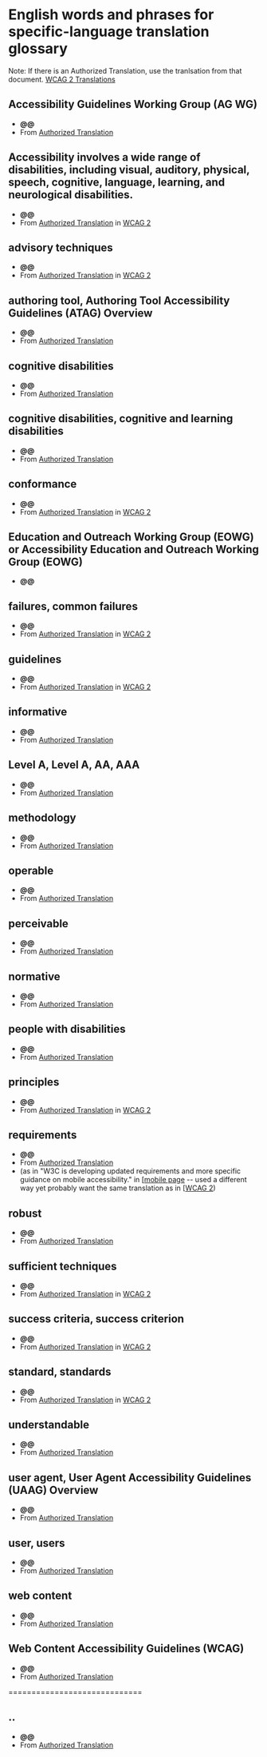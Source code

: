 # English words and phrases for specific-language translation glossary

Note: If there is an Authorized Translation, use the tranlsation from that document. [WCAG 2 Translations](https://www.w3.org/WAI/standards-guidelines/wcag/translations/)

## Accessibility Guidelines Working Group (AG WG)
* **@@**
* From [Authorized Translation](@@)

## Accessibility involves a wide range of disabilities, including visual, auditory, physical, speech, cognitive, language, learning, and neurological disabilities.
* **@@**
* From [Authorized Translation](@@) in [WCAG 2](https://www.w3.org/TR/WCAG21/#background-on-wcag-2)

## advisory techniques
* **@@**
* From [Authorized Translation](@@) in [WCAG 2](https://www.w3.org/TR/WCAG21/#wcag-2-layers-of-guidance)

## authoring tool, Authoring Tool Accessibility Guidelines (ATAG) Overview
* **@@**
* From [Authorized Translation](@@)

## cognitive disabilities
* **@@**
* From [Authorized Translation](@@)

## cognitive disabilities, cognitive and learning disabilities
* **@@**
* From [Authorized Translation](@@)

## conformance
* **@@**
* From [Authorized Translation](@@) in [WCAG 2](https://www.w3.org/TR/WCAG21/#conformance-to-wcag-2-1)

## Education and Outreach Working Group (EOWG) or Accessibility Education and Outreach Working Group (EOWG)
* **@@**

## failures, common failures
* **@@**
* From [Authorized Translation](@@) in [WCAG 2](https://www.w3.org/TR/WCAG21/#wcag-2-layers-of-guidance)

## guidelines
* **@@**
* From [Authorized Translation](@@) in [WCAG 2](https://www.w3.org/TR/WCAG21/#wcag-2-layers-of-guidance)

## informative
* **@@**
* From [Authorized Translation](@@)

## Level A, Level A, AA, AAA
* **@@**
* From [Authorized Translation](@@)

## methodology
* **@@**
* From [Authorized Translation](@@)

## operable
* **@@**
* From [Authorized Translation](@@)

## perceivable
* **@@**
* From [Authorized Translation](@@)

## normative
* **@@**
* From [Authorized Translation](@@)

## people with disabilities
* **@@**
* From [Authorized Translation](@@)

## principles
* **@@**
* From [Authorized Translation](@@) in [WCAG 2](https://www.w3.org/TR/WCAG21/#wcag-2-layers-of-guidance)

## requirements
* **@@**
* From [Authorized Translation](@@)
* (as in "W3C is developing updated requirements and more specific guidance on mobile accessibility." in [[mobile page](https://www.w3.org/WAI/standards-guidelines/mobile/) -- used a different way yet probably want the same translation as in [[WCAG 2](https://www.w3.org/TR/WCAG21/#requirements-for-wcag-2-1))

## robust
* **@@**
* From [Authorized Translation](@@)

## sufficient techniques
* **@@**
* From [Authorized Translation](@@) in [WCAG 2](https://www.w3.org/TR/WCAG21/#wcag-2-layers-of-guidance)

## success criteria, success criterion
* **@@**
* From [Authorized Translation](@@) in [WCAG 2](https://www.w3.org/TR/WCAG21/#wcag-2-layers-of-guidance)

## standard, standards
* **@@**
* From [Authorized Translation](@@) in [WCAG 2](https://www.w3.org/TR/WCAG21/#background-on-wcag-2)

## understandable
* **@@**
* From [Authorized Translation](@@)

## user agent, User Agent Accessibility Guidelines (UAAG) Overview
* **@@**
* From [Authorized Translation](@@)

## user, users
* **@@**
* From [Authorized Translation](@@)

## web content
* **@@**
* From [Authorized Translation](@@)

## Web Content Accessibility Guidelines (WCAG)
* **@@**
* From [Authorized Translation](@@)

=============================

## ..
* **@@**
* From [Authorized Translation](@@)
